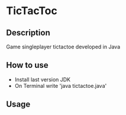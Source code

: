 # TicTacToc

## Description
Game singleplayer tictactoe developed in Java 

## How to use
- Install last version JDK
- On Terminal write 'java tictactoe.java'

## Usage


